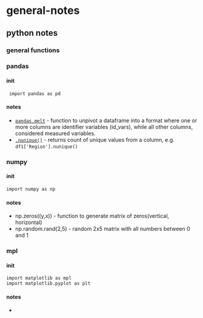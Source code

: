 # general-notes

## python notes

### general functions


### pandas
#### init
` import pandas as pd`
#### notes
- [`pandas.melt`](https://pandas.pydata.org/pandas-docs/stable/generated/pandas.melt.html) - function to unpivot a dataframe into a format where one or more columns are identifier variables (id_vars), while all other columns, considered measured variables.
- [`.nunique()`](http://pandas.pydata.org/pandas-docs/stable/generated/pandas.core.groupby.SeriesGroupBy.nunique.html) - returns count of unique values from a column, e.g. `df1['Region'].nunique()`

### numpy
#### init
`import numpy as np`
#### notes
- np.zeros((y,x)) - function to generate matrix of zeros(vertical, horizontal)
- np.random.rand(2,5) - random 2x5 matrix with all numbers between 0 and 1

### mpl
#### init
```
import matplotlib as mpl
import matplotlib.pyplot as plt
```
#### notes
- 


